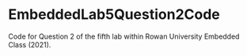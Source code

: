 # EmbeddedLab5Question2Code
Code for Question 2 of the fifth lab within Rowan University Embedded Class (2021).
